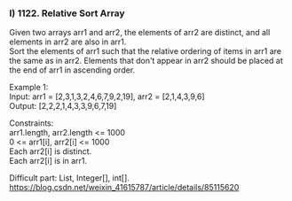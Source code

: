 ### I) 1122. Relative Sort Array        
Given two arrays arr1 and arr2, the elements of arr2 are distinct, and all elements in arr2 are also in arr1.      
Sort the elements of arr1 such that the relative ordering of items in arr1 are the same as in arr2.  Elements that don't appear in arr2 should be placed at the end of arr1 in ascending order.     

Example 1:    
Input: arr1 = [2,3,1,3,2,4,6,7,9,2,19], arr2 = [2,1,4,3,9,6]    
Output: [2,2,2,1,4,3,3,9,6,7,19]      

Constraints:    
arr1.length, arr2.length <= 1000   
0 <= arr1[i], arr2[i] <= 1000   
Each arr2[i] is distinct.    
Each arr2[i] is in arr1.      

Difficult part: List<Integer>, Integer[], int[].          
https://blog.csdn.net/weixin_41615787/article/details/85115620      

